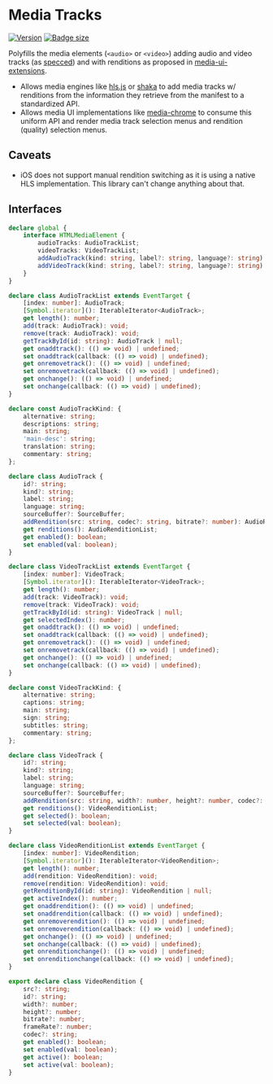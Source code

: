 # Media Tracks

[![Version](https://img.shields.io/npm/v/media-tracks?style=flat-square)](https://www.npmjs.com/package/media-tracks) 
[![Badge size](https://img.badgesize.io/https://cdn.jsdelivr.net/npm/media-tracks/+esm?compression=gzip&label=gzip&style=flat-square)](https://cdn.jsdelivr.net/npm/media-tracks/+esm)


Polyfills the media elements (`<audio>` or `<video>`) adding audio and video tracks (as [specced](https://html.spec.whatwg.org/multipage/media.html#media-resources-with-multiple-media-tracks)) and with renditions as proposed in [media-ui-extensions](https://github.com/video-dev/media-ui-extensions).

- Allows media engines like [hls.js](https://github.com/video-dev/hls.js)
or [shaka](https://github.com/shaka-project/shaka-player) to add media tracks w/
renditions from the information they retrieve from the manifest to a standardized
API.
- Allows media UI implementations like [media-chrome](https://github.com/muxinc/media-chrome) to consume this uniform API and render media track selection menus
and rendition (quality) selection menus.


## Caveats

- iOS does not support manual rendition switching as it is using a native
  HLS implementation. This library can't change anything about that. 

## Interfaces

```ts
declare global {
    interface HTMLMediaElement {
        audioTracks: AudioTrackList;
        videoTracks: VideoTrackList;
        addAudioTrack(kind: string, label?: string, language?: string): AudioTrack;
        addVideoTrack(kind: string, label?: string, language?: string): VideoTrack;
    }
}

declare class AudioTrackList extends EventTarget {
    [index: number]: AudioTrack;
    [Symbol.iterator](): IterableIterator<AudioTrack>;
    get length(): number;
    add(track: AudioTrack): void;
    remove(track: AudioTrack): void;
    getTrackById(id: string): AudioTrack | null;
    get onaddtrack(): (() => void) | undefined;
    set onaddtrack(callback: (() => void) | undefined);
    get onremovetrack(): (() => void) | undefined;
    set onremovetrack(callback: (() => void) | undefined);
    get onchange(): (() => void) | undefined;
    set onchange(callback: (() => void) | undefined);
}

declare const AudioTrackKind: {
    alternative: string;
    descriptions: string;
    main: string;
    'main-desc': string;
    translation: string;
    commentary: string;
};

declare class AudioTrack {
    id?: string;
    kind?: string;
    label: string;
    language: string;
    sourceBuffer?: SourceBuffer;
    addRendition(src: string, codec?: string, bitrate?: number): AudioRendition;
    get renditions(): AudioRenditionList;
    get enabled(): boolean;
    set enabled(val: boolean);
}

declare class VideoTrackList extends EventTarget {
    [index: number]: VideoTrack;
    [Symbol.iterator](): IterableIterator<VideoTrack>;
    get length(): number;
    add(track: VideoTrack): void;
    remove(track: VideoTrack): void;
    getTrackById(id: string): VideoTrack | null;
    get selectedIndex(): number;
    get onaddtrack(): (() => void) | undefined;
    set onaddtrack(callback: (() => void) | undefined);
    get onremovetrack(): (() => void) | undefined;
    set onremovetrack(callback: (() => void) | undefined);
    get onchange(): (() => void) | undefined;
    set onchange(callback: (() => void) | undefined);
}

declare const VideoTrackKind: {
    alternative: string;
    captions: string;
    main: string;
    sign: string;
    subtitles: string;
    commentary: string;
};

declare class VideoTrack {
    id?: string;
    kind?: string;
    label: string;
    language: string;
    sourceBuffer?: SourceBuffer;
    addRendition(src: string, width?: number, height?: number, codec?: string, bitrate?: number, frameRate?: number): VideoRendition;
    get renditions(): VideoRenditionList;
    get selected(): boolean;
    set selected(val: boolean);
}

declare class VideoRenditionList extends EventTarget {
    [index: number]: VideoRendition;
    [Symbol.iterator](): IterableIterator<VideoRendition>;
    get length(): number;
    add(rendition: VideoRendition): void;
    remove(rendition: VideoRendition): void;
    getRenditionById(id: string): VideoRendition | null;
    get activeIndex(): number;
    get onaddrendition(): (() => void) | undefined;
    set onaddrendition(callback: (() => void) | undefined);
    get onremoverendition(): (() => void) | undefined;
    set onremoverendition(callback: (() => void) | undefined);
    get onchange(): (() => void) | undefined;
    set onchange(callback: (() => void) | undefined);
    get onrenditionchange(): (() => void) | undefined;
    set onrenditionchange(callback: (() => void) | undefined);
}

export declare class VideoRendition {
    src?: string;
    id?: string;
    width?: number;
    height?: number;
    bitrate?: number;
    frameRate?: number;
    codec?: string;
    get enabled(): boolean;
    set enabled(val: boolean);
    get active(): boolean;
    set active(val: boolean);
}
```

